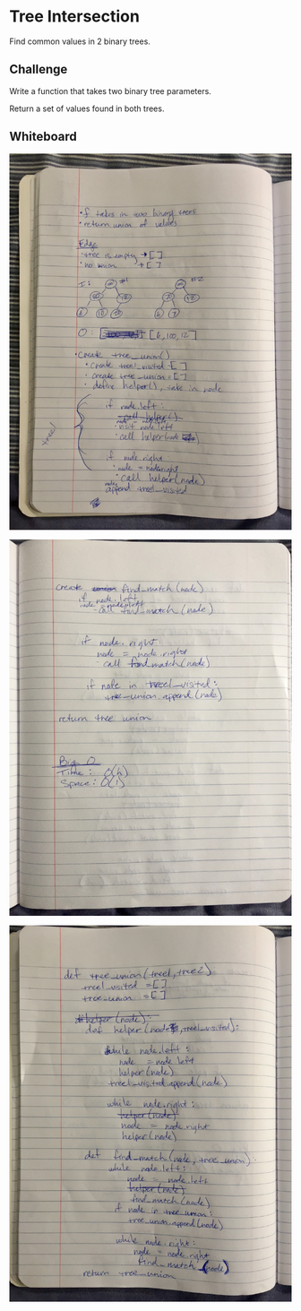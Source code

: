 # Tree Intersection
Find common values in 2 binary trees.

## Challenge
Write a function that takes two binary tree parameters.

Return a set of values found in both trees.

## Whiteboard
![whiteboard image of intersection tree](https://github.com/tammytdo/data-structures-and-algorithms/blob/master/assets/tree_intersection1.jpg)

![whiteboard image of intersection tree](https://github.com/tammytdo/data-structures-and-algorithms/blob/master/assets/tree_intersection2.jpg)

![whiteboard image of intersection tree code](https://github.com/tammytdo/data-structures-and-algorithms/blob/master/assets/tree_intersection3.jpg)
